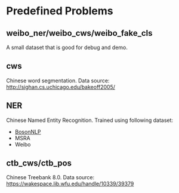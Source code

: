 # Predefined Problems

## weibo_ner/weibo_cws/weibo_fake_cls

A small dataset that is good for debug and demo.

## cws

Chinese word segmentation. Data source: <http://sighan.cs.uchicago.edu/bakeoff2005/>

## NER

Chinese Named Entity Recognition. Trained using following dataset:

- [BosonNLP](https://bosonnlp.com/resources/BosonNLP_NER_6C.zip)
- MSRA
- Weibo

## ctb_cws/ctb_pos

Chinese Treebank 8.0. Data source: <https://wakespace.lib.wfu.edu/handle/10339/39379>
